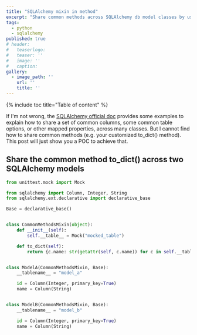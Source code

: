 ```yaml
---
title: "SQLAlchemy mixin in method"
excerpt: "Share common methods across SQLAlchemy db model classes by using mixin."
tags:
  - python
  - sqlalchemy
published: true
# header:
#   teaserlogo:
#   teaser: ''
#   image: ''
#   caption:
gallery:
  - image_path: ''
    url: ''
    title: ''
---
```


{% include toc title="Table of content" %}

If I'm not wrong, the [SQLAlchemy official doc](https://docs.sqlalchemy.org/en/latest/orm/extensions/declarative/mixins.html) provides some examples to explain how to share a set of common columns, some common table options, or other mapped properties, across many classes. But I cannot find how to share common methods (e.g. your customized to_dict() method). This post will just show you a POC to achieve that.

## Share the common method to_dict() across two SQLAlchemy models

```python
from unittest.mock import Mock

from sqlalchemy import Column, Integer, String
from sqlalchemy.ext.declarative import declarative_base

Base = declarative_base()


class CommonMethodsMixin(object):
    def __init__(self):
        self.__table__ = Mock("mocked_table")

    def to_dict(self):
        return {c.name: str(getattr(self, c.name)) for c in self.__table__.columns}


class ModelA(CommonMethodsMixin, Base):
    __tablename__ = "model_a"

    id = Column(Integer, primary_key=True)
    name = Column(String)


class ModelB(CommonMethodsMixin, Base):
    __tablename__ = "model_b"

    id = Column(Integer, primary_key=True)
    name = Column(String)
```
